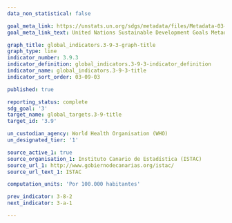 ```yaml
---
data_non_statistical: false

goal_meta_link: https://unstats.un.org/sdgs/metadata/files/Metadata-03-09-03.pdf
goal_meta_link_text: United Nations Sustainable Development Goals Metadata (PDF 213 KB)

graph_title: global_indicators.3-9-3-graph-title
graph_type: line
indicator_number: 3.9.3
indicator_definition: global_indicators.3-9-3-indicator_definition
indicator_name: global_indicators.3-9-3-title
indicator_sort_order: 03-09-03

published: true

reporting_status: complete
sdg_goal: '3'
target_name: global_targets.3-9-title
target_id: '3.9'

un_custodian_agency: World Health Organisation (WHO)
un_designated_tier: '1'

source_active_1: true
source_organisation_1: Instituto Canario de Estadística (ISTAC)
source_url_1: http://www.gobiernodecanarias.org/istac/
source_url_text_1: ISTAC

computation_units: 'Por 100.000 habitantes'

prev_indicator: 3-8-2
next_indicator: 3-a-1

---
```

